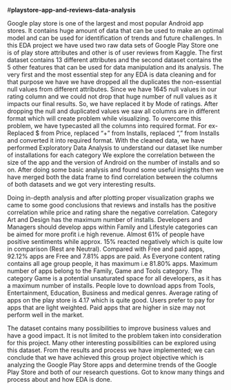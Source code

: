 #**playstore-app-and-reviews-data-analysis**


Google play store is one of the largest and most popular Android app stores. It contains huge amount of data that can be used to make an optimal model and can be used for identification of trends and future challenges. In this EDA project we have used two raw data sets of Google Play Store one is of play store attributes and other is of user reviews from Kaggle. The first dataset contains 13 different attributes and the second dataset contains the 5 other features that can be used for data manipulation and its analysis. The very first and the most essential step for any EDA is data cleaning and for that purpose we have we have dropped all the duplicates the non-essential null values from different attributes. Since we have 1645 null values in our rating column and we could not drop that huge number of null values as it impacts our final results. So, we have replaced it by Mode of ratings. After dropping the null and duplicated values we saw all columns are in different format which will create problem while visualizing. To overcome this problem, we have typecasted all the columns into required format. For ex- Replaced $ from Price, replaced “+” from Installs, replaced “,” from Installs and converted it into required format. With the cleaned data, we have performed Exploratory Data Analysis to understand our dataset like number of installations for each category We explore the correlation between the size of the app and the version of Android on the number of installs and so on. After doing some basic analysis and found some useful insights then we have merged both the data frame to find correlation between the columns of both datasets and we got very interesting results.

Doing in-depth analysis and after plotting proper visualization graphs we came to some good conclusions that reviews and installs has the positive correlation while price and rating share the negative correlation.
Category Art and Design has the maximum number of installs.
Developers and Managers should develop apps within Family and Lifestyle categories can be aimed for more profit i.e high revenue.
Almost 61% of people have positive sentiments while approx. 15% reacted negatively which is quite low in comparison (Rest are Neutral).
Compared with Free and paid apps, 92.12% apps are Free and 7.81% apps are paid.
As Everyone content rating contains all age group people, it has maximum i.e 81.80% apps.
Maximum number of apps belong to the Family, Game and Tools category.
The category Game is a potential unsaturated space for all developers, as it has a maximum number of installs.
People love to download apps from Tools, Entertainment, Education, Business and medical genres.
Average rating of apps on the play store is 4.17 which is quite good.
Users prefer to pay for apps that are light weighted.
Paid apps that are higher in size may not perform well in the market.

The dataset contains many possibilities to improve business values and have a good impact. It is not limited to the problem taken into consideration for this project. Many other interesting possibilities can be explored using this dataset. From the results and process we have implemented; we can conclude that we have achieved this group project objective which is analyzing the Google Play Store apps and determine trends of the Google Play Store and both of our research questions. Got to know many things and process about and how EDA is done.
